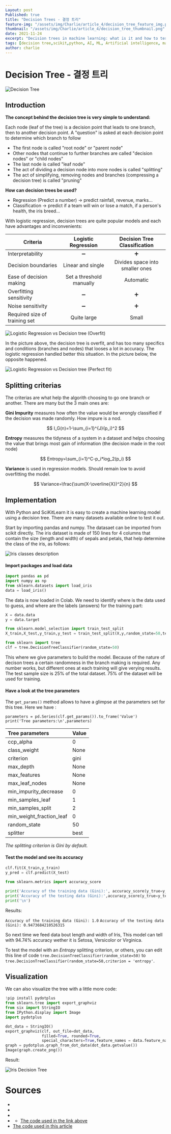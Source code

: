 ```yaml
---
Layout: post
Published: true
title: "Decision Trees - 결정 트리"
feature-img: "/assets/img/Charlie/article_4/decision_tree_feature_img.png"
thumbnail: "/assets/img/Charlie/article_4/decision_tree_thumbnail.png"
date: 2021-11-24
excerpt: "Decision trees in machine learning: what is it and how to test and run models in Python"
tags: [decision tree,scikit,python, AI, ML, Artificial intelligence, machine learning, megazone, ai center]
author: charlie
---
```


# Decision Tree - 결정 트리

![Decision Tree](/assets/img/Charlie/article_4/decision_tree.png)

## Introduction

**The concept behind the decision tree is very simple to understand:**

Each node (leaf of the tree) is a decision point that leads to one branch, then to another decision point. A "question" is asked at each decision point to determine which branch to follow

* The first node is called "root node" or "parent node"
* Other nodes that continue to further branches are called "decision nodes" or "child nodes"
* The last node is called "leaf node"
* The act of dividing a decision node into more nodes is called "splitting"
* The act of simplifying, removing nodes and branches (compressing a decision tree) is called "pruning"

**How can decision trees be used?**

* Regression (Predict a number)
  → predict rainfall, revenue, marks...
* Classification
  → predict if a team will win or lose a match, if a person's health, the iris breed...

With logistic regression, decision trees are quite popular models and each have advantages and inconvenients:

| Criteria                      |   Logistic Regression    |  Decision Tree Classification   |
| ----------------------------- | :----------------------: | :-----------------------------: |
| Interpretability              |    ➖   |        ➕        |
| Decision boundaries           |    Linear and single     | Divides space into smaller ones |
| Ease of decision making       | Set a threshold manually |            Automatic            |
| Overfitting sensitivity       |   ➖    |        ➕        |
| Noise sensitivity             |    ➖    |        ➕        |
| Required size of training set |       Quite large        |              Small              |



![Logistic Regression vs Decision tree (Overfit)](/assets/img/Charlie/article_4/lgreg_vs_cart_overfit.png)

In the picture above, the decision tree is overfit, and has too many specifics and conditions (branches and nodes) that looses a lot in accuracy. The logistic regression handled better this situation.
In the picture below, the opposite happened.

![Logistic Regression vs Decision tree (Perfect fit)](/assets/img/Charlie/article_4/lgreg_vs_cart_goodfit.png)

## Splitting criterias

The criterias are what help the algorith choosing to go one branch or another. There are many but the 3 main ones are:

**Gini Impurity** measures how often the value would be wrongly classified if the decision was made randomly. How impure is a nod.

$$
I_G(n)=1-\sum_{i=1}^{J}(p_i)^2
$$


**Entropy** measures the tidyness of a system in a dataset and helps choosing the value that brings most gain of information (the decision made in the root node)

$$
Entropy=\sum_{i=1}^C-p_i*log_2(p_i)
$$


**Variance** is used in regression models. Should remain low to avoid overfitting the model.

$$
Variance=\frac{\sum(X-\overline{X})^2}{n}
$$


## Implementation

With Python and SciKitLearn it is easy to create a machine learning model using a decision tree. There are many datasets available online to test it out. 

Start by importing pandas and numpy. The datasaet can be imported from scikit directly.
The iris dataset is made of 150 lines for 4 columns that contain the size (length and width) of sepals and petals, that help determine the class of the iris, as follows:

![Iris classes description](/assets/img/Charlie/article_4/iris_classes.png)



#### Import packages and load data

```python
import pandas as pd
import numpy as np
from sklearn.datasets import load_iris
data = load_iris()
```

The data is now loaded in Colab.
We need to identify where is the data used to guess, and where are the labels (answers) for the training part:

```python
X = data.data
y = data.target

from sklearn.model_selection import train_test_split
X_train,X_test,y_train,y_test = train_test_split(X,y,random_state=50,test_size=0.25)

from sklearn import tree
clf = tree.DecisionTreeClassifier(random_state=50)
```

This where we give parameters to build the model. Because of the nature of decison trees a certain randomness in the branch making is required. Any number works, but different ones at each training will give verying results.
The test sample size is 25% of the total dataset. 75% of the dataset will be used for training.

#### Have a look at the tree parameters

The `get_params()` method allows to have a glimpse at the parameters set for this tree. Here we have : 

```
parameters = pd.Series(clf.get_params()).to_frame('Value')
print('Tree parameters:\n',parameters)
```

| Tree parameters          | Value |
| :----------------------- | ----- |
| ccp_alpha                | 0     |
| class_weight             | None  |
| criterion                | gini  |
| max_depth                | None  |
| max_features             | None  |
| max_leaf_nodes           | None  |
| min_impurity_decrease    | 0     |
| min_samples_leaf         | 1     |
| min_samples_split        | 2     |
| min_weight_fraction_leaf | 0     |
| random_state             | 50    |
| splitter                 | best  |

*The splitting criterion is Gini by default.*

#### Test the model and see its accuracy

```python
clf.fit(X_train,y_train)
y_pred = clf.predict(X_test)

from sklearn.metrics import accuracy_score

print('Accuracy of the training data (Gini):', accuracy_score(y_true=y_train, y_pred=clf.predict(X_train)))
print('Accuracy of the testing data (Gini):',accuracy_score(y_true=y_test,y_pred=y_pred))
print('\n')
```

Results:

``` Accuracy of the training data (Gini): 1.0 ``` 
```Accuracy of the testing data (Gini): 0.9473684210526315```

So next time we feed data bout length and width of Iris, This model can tell with 94.74% accuracy wether it is Setosa, Versicolor or Virginica.

To test the model with an *Entropy* splitting criterion, or others, you can edit this line of code `tree.DecisionTreeClassifier(random_state=50)` to `tree.DecisionTreeClassifier(random_state=50,criterion = 'entropy'`.

## Visualization

We can also visualize the tree with a little more code:

```python
!pip install pydotplus
from sklearn.tree import export_graphviz
from six import StringIO 
from IPython.display import Image  
import pydotplus

dot_data = StringIO()
export_graphviz(clf, out_file=dot_data,  
                filled=True, rounded=True,
                special_characters=True,feature_names = data.feature_names,class_names=data.target_names)
graph = pydotplus.graph_from_dot_data(dot_data.getvalue())  
Image(graph.create_png())
```

Result:

![Iris Decision Tree](/assets/img/Charlie/article_4/iris_tree.png)



# Sources

- [](https://www.analyticsvidhya.com/blog/2020/06/4-ways-split-decision-tree/)
- [](https://ai-pool.com/a/s/decision-trees)
- [](https://www.stat4decision.com/fr/foret-aleatoire-avec-python/)
- [](https://datascience.foundation/sciencewhitepaper/understanding-decision-trees-with-python)
  - [The code used in the link above](https://colab.research.google.com/drive/1pBCYRM8IJEAd1d7FC9vsWuBV7qS4vjl1?usp=sharing#scrollTo=_Fov9B0-uf7R)
- [The code used in this article](https://colab.research.google.com/drive/1uWsrtLIalSP3Jd7Ntg_EL8P-7NWQ2Ikh?usp=sharing)